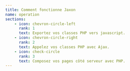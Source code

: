 ```yaml
---
title: Comment fonctionne Jaxon
name: operation
sections:
    - icon: chevron-circle-left
      rank: 1
      text: Exportez vos classes PHP vers javascript.
    - icon: chevron-circle-right
      rank: 2
      text: Appelez vos classes PHP avec Ajax.
    - icon: check-circle
      rank: 3
      text: Composez vos pages côté serveur avec PHP.
---
```

